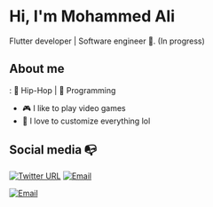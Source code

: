 
# Hi, I'm Mohammed Ali 

Flutter developer | Software engineer :robot:. (In progress)


## About me 

: :black_heart: Hip-Hop | :blue_heart: Programming

- :video_game: I like to play video games
- :gem: I love to customize everything lol

## Social media :mailbox_with_no_mail:

[![Twitter URL](https://img.shields.io/twitter/url?color=%230072b1&label=connect&logo=linkedin&logoColor=%230072b1&style=flat-square&url=https%3A%2F%2Fwww.linkedin.com%2Fin%2Falejandro-ramirez-ciceros%2F)](https://www.linkedin.com/in/mohammedali2003/)
[![Email](https://img.shields.io/badge/mohammedaliabomhde@gmail.com-D14836?style=flat-square&logo=gmail&logoColor=white)](mohammedaliabomhde@gmail.com)

[![Email](https://img.shields.io/badge/mohammedaliabomhde@gmail.com-D14836?style=flat-square&logo=gmail&logoColor=white)](mohammedaliabomhde@gmail.com.com)




